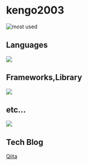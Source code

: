 # kengo2003

![most used](https://github-readme-stats.vercel.app/api/top-langs?username=kengo2003&show_icons=false&locale=en&layout=compact)

## Languages
<img src="https://skillicons.dev/icons?i=html,css,js,typescript,rust,php,java" /> <br />
## Frameworks,Library
<img src="https://skillicons.dev/icons?i=nextjs,react,astro,nodejs,prisma,tailwind," /><br />

## etc...
<img src="https://skillicons.dev/icons?i=yarn,bun,cloudflare,gcp,supabase,figma,github"><br />

## Tech Blog
[Qiita](https://qiita.com/Kengo2003)
